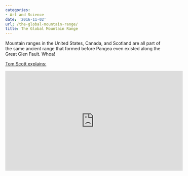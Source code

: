 ```yaml
---
categories:
- Art and Science
date: '2016-11-02'
url: /the-global-mountain-range/
title: The Global Mountain Range
---
```


Mountain ranges in the United States, Canada, and Scotland are all part of the same ancient range that formed before Pangea even existed along the Great Glen Fault. Whoa!

[Tom Scott explains:](https://www.youtube.com/watch?v=GAKwRou6HUw)

<iframe width="560" height="315" src="https://www.youtube.com/embed/GAKwRou6HUw?rel=0" frameborder="0" allowfullscreen></iframe>